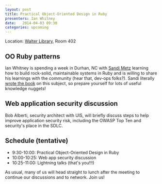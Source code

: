 ```yaml
---
layout: post
title: Practical Object-Oriented Design in Ruby
presenters: Ian Whitney
date:   2014-04-03 09:30
categories: upcoming
---
```


Location\: [Walter Library](http://campusmaps.umn.edu/tc/map.php?building=042), Room 402

## OO Ruby patterns

Ian Whitney is spending a week in Durhan, NC with [Sandi Metz](http://www.sandimetz.com/)
learning how to build rock-solid, maintainable systems in Ruby and is willing
to share his learnings with the community (hear that, dev-ops folks?). Sandi literally
[wrote the book](http://www.informit.com/store/practical-object-oriented-design-in-ruby-an-agile-primer-9780321721334)
on this subject, so prepare yourself for lots of useful knowledge nuggets!

## Web application security discussion

Bob Alberti, security architect with UIS, will briefly discuss steps to help
improve application security risk, including the OWASP Top Ten and security's
place in the SDLC.

## Schedule (tentative)

- 9:30-10:00: Practical Object-Oriented Design in Ruby
- 10:00-10:25: Web app security discussion
- 10:25-11:00: Lightning talks (that's you!!!)

As usual, many of us will head straight to lunch after the meeting to continue
our discussions and to network. Join us!
